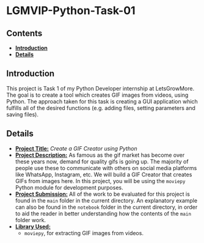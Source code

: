 <h1><b>LGMVIP-Python-Task-01</b></h1>

<h2><b>Contents</b></h2>

- [**Introduction**](#introduction)
- [**Details**](#details)

## **Introduction**
This project is Task 1 of my Python Developer internship at LetsGrowMore. The goal is to create a tool which creates GIF images from videos, using Python. The approach taken for this task is creating a GUI application which fulfills all of the desired functions (e.g. adding files, setting parameters and saving files).

## **Details**
* **<u>Project Title:</u>** *Create a GIF Creator using Python*
* **<u>Project Description:</u>** As famous as the gif market has become over these years now, demand for quality gifs is going up. The majority of people use these to communicate with others on social media platforms like WhatsApp, Instagram, etc. We will build a GIF Creator that creates GIFs from images here. In this project, you will be using the `moviepy` Python module for development purposes.
* **<u>Project Submission:</u>** All of the work to be evaluated for this project is found in the `main` folder in the current directory. An explanatory example can also be found in the `notebook` folder in the current directory, in order to aid the reader in better understanding how the contents of the `main` folder work.
* **<u>Library Used:</u>** 
  - `moviepy`, for extracting GIF images from videos.
